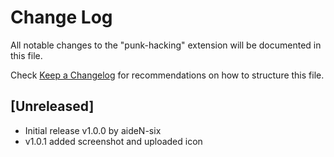 # Change Log

All notable changes to the "punk-hacking" extension will be documented in this file.

Check [Keep a Changelog](http://keepachangelog.com/) for recommendations on how to structure this file.

## [Unreleased]

- Initial release v1.0.0 by aideN-six
- v1.0.1 added screenshot and uploaded icon
